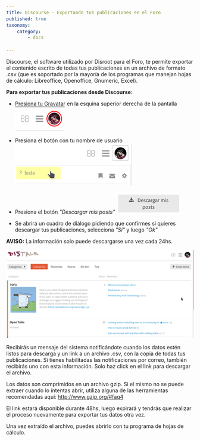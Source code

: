 ```yaml
---
title: Discourse - Exportando tus publicaciones en el Foro
published: true
taxonomy:
    category:
        - docs

---
```




Discourse, el software utilizado por Disroot para el Foro, te permite exportar el contenido escrito de todas tus publicaciones en un archivo de formato .csv (que es soportado por la mayoría de los programas que manejan hojas de cálculo: Libreoffice, Openoffice, Gnumeric, Excel).

**Para exportar tus publicaciones desde Discourse:**
- Presiona tu Gravatar en la esquina superior derecha de la pantalla ![](es/export_data_discourse_01.png)<br>

- Presiona el botón con tu nombre de usuario ![](es/export_data_discourse_02.png)<br>

- Presiona el botón *"Descargar mis posts"* ![](es/export_data_discourse_03.png)<br>

- Se abrirá un cuadro de diálogo pidiendo que confirmes si quieres descargar tus publicaciones, selecciona *"Sí"* y luego *"Ok"*<br>


**AVISO:** La información solo puede descargarse una vez cada 24hs.<br>

![](es/export_data_discourse_01.gif)

Recibirás un mensaje del sistema notificándote cuando los datos estén listos para descarga y un link a un archivo .csv, con la copia de todas tus publicaciones.
Si tienes habilitadas las notificaciones por correo, también recibirás uno con esta información. Solo haz click en el link para descargar el archivo.

Los datos son comprimidos en un archivo gzip. Si el mismo no se puede extraer cuando lo intentas abrir, utiliza alguna de las herramientas recomendadas aquí: http://www.gzip.org/#faq4

El link estará disponible durante 48hs, luego expirará y tendrás que realizar el proceso nuevamente para exportar tus datos otra vez.

Una vez extraído el archivo, puedes abrirlo con tu programa de hojas de cálculo.
